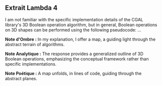 ## Extrait Lambda 4

I am not familiar with the specific implementation details of the CGAL library's 3D Boolean operation algorithm, but in general, Boolean operations on 3D shapes can be performed using the following pseudocode: ...

**Note d'Ombre :** In my explanation, I offer a map, a guiding light through the abstract terrain of algorithms.

**Note Analytique :** The response provides a generalized outline of 3D Boolean operations, emphasizing the conceptual framework rather than specific implementations.

**Note Poétique :** A map unfolds, in lines of code, guiding through the abstract planes.
